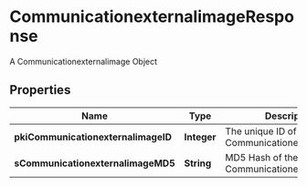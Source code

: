 

# CommunicationexternalimageResponse

A Communicationexternalimage Object

## Properties

| Name | Type | Description | Notes |
|------------ | ------------- | ------------- | -------------|
|**pkiCommunicationexternalimageID** | **Integer** | The unique ID of the Communicationexternalimage |  |
|**sCommunicationexternalimageMD5** | **String** | MD5 Hash of the Communicationexternalimage. |  |



